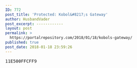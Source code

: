```yaml
---
ID: 772
post_title: 'Protected: Kobol&#8217;s Gateway'
author: HusbandVader
post_excerpt: ------------
layout: post
permalink: >
  https://portalrepository.com/2018/01/18/kobols-gateway/
published: true
post_date: 2018-01-18 23:59:26
---
```

<pre>11E500FFCFF9</pre>
